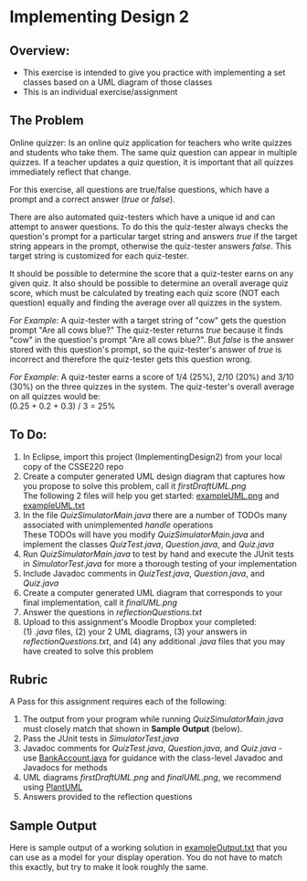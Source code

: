 # Implementing Design 2

## Overview:
- This exercise is intended to give you practice with implementing a set classes based on a UML diagram of those classes
- This is an individual exercise/assignment

## The Problem
Online quizzer: Is an online quiz application for teachers who write quizzes and students who take them. The same quiz question can appear in multiple quizzes. If a teacher updates a quiz question, it is important that all quizzes immediately reflect that change.

For this exercise, all questions are true/false questions, which have a prompt and a correct answer (*true* or *false*). 

There are also automated quiz-testers which have a unique id and can attempt to answer questions. To do this the quiz-tester always checks the question's prompt for a particular target string and answers *true* if the target string appears in the prompt, otherwise the quiz-tester answers *false*. This target string is customized for each quiz-tester. 

It should be possible to determine the score that a quiz-tester earns on any given quiz. It also should be possible to determine an overall average quiz score, which must be calculated by treating each quiz score (NOT each question) equally and finding the average over all quizzes in the system.

*For Example*: A quiz-tester with a target string of "cow" gets the question prompt "Are all cows blue?" The quiz-tester returns *true* because it finds "cow" in the question's prompt "Are all cows blue?". But *false* is the answer stored with this question's prompt, so the quiz-tester's answer of *true* is incorrect and therefore the quiz-tester gets this question wrong.

*For Example*: A quiz-tester earns a score of 1/4 (25%), 2/10 (20%) and 3/10 (30%) on the three quizzes in the system. The quiz-tester's overall average on all quizzes  would be:
<br>(0.25 + 0.2 + 0.3) / 3 = 25%

## To Do:

1. In Eclipse, import this project (ImplementingDesign2) from your local copy of the CSSE220 repo
2. Create a computer generated UML design diagram that captures how you propose to solve this problem, call it *firstDraftUML.png*
<br>The following 2 files will help you get started: [exampleUML.png](src/uml/exampleUML.png) and [exampleUML.txt](src/uml/exampleUML.txt)
3. In the file *QuizSimulatorMain.java* there are a number of TODOs many associated with unimplemented *handle* operations
<br>These TODOs will have you modify *QuizSimulatorMain.java* and implement the classes *QuizTest.java*, *Question.java*, and *Quiz.java*
4. Run *QuizSimulatorMain.java* to test by hand and execute the JUnit tests in *SimulatorTest.java* for more a thorough testing of your implementation
5. Include Javadoc comments in *QuizTest.java*, *Question.java*, and *Quiz.java* 
6. Create a computer generated UML diagram that corresponds to your final implementation, call it *finalUML.png*
7. Answer the questions in *reflectionQuestions.txt*
8. Upload to this assignment's Moodle Dropbox your completed:
<br>(1) *.java* files, (2) your 2 UML diagrams, (3) your answers in *reflectionQuestions.txt*, and (4) any additional *.java* files that you may have created to solve this problem

## Rubric
A Pass for this assignment requires each of the following:

1. The output from your program while running *QuizSimulatorMain.java* must closely match that shown in **Sample Output** (below).
2. Pass the JUnit tests in *SimulatorTest.java*
2. Javadoc comments for *QuizTest.java*, *Question.java*, and *Quiz.java* - use [BankAccount.java](src/javadocExample/BankAccount.java) for guidance with the class-level Javadoc and Javadocs for methods
3. UML diagrams *firstDraftUML.png* and *finalUML.png*, we recommend using [PlantUML](http://plantuml.com/plantuml) 
4. Answers provided to the reflection questions



## Sample Output
Here is sample output of a working solution in [exampleOutput.txt](exampleOutput.txt) that you can use as a
model for your display operation. You do not have to match this exactly, but try to make it look roughly the same.

